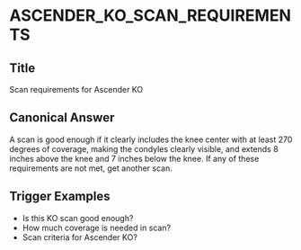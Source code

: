 # ASCENDER_KO_SCAN_REQUIREMENTS

## Title
Scan requirements for Ascender KO

## Canonical Answer
A scan is good enough if it clearly includes the knee center with at least 270 degrees of coverage, making the condyles clearly visible, and extends 8 inches above the knee and 7 inches below the knee. If any of these requirements are not met, get another scan.

## Trigger Examples
- Is this KO scan good enough?
- How much coverage is needed in scan?
- Scan criteria for Ascender KO?